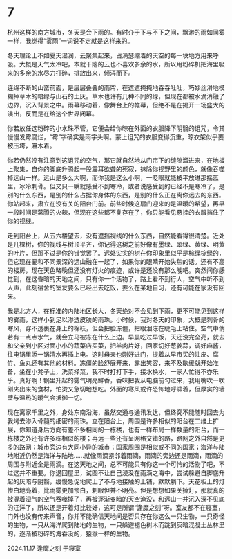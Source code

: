 # 7

杭州这样的南方城市，冬天是会下雨的。有时介于下与不下之间，飘渺的雨如同雾一样，我觉得“雾雨”一词说不定就是这样来的。

冬天理论上不如夏天湿润，云聚集起来，占满瑟缩着的天空的每一块地方用来呼吸。大概是天气太冷吧，本就干瘪的云也不喜欢多余的水，所以用粉碎机把海里吸来的多余的水尽力打碎，排放出来，倾泻而下。

连绵不断的山峦前面，是层层叠叠的雨帘，在遮遮掩掩地吞吞吐吐，巧妙丝滑地模糊掉草木的暗绿与山石的土灰。草木也许有几种不同的绿，但现在都被水滴消融了边界，沉入背景之中。雨幕移动着，像舞台上的帷幕，但绝不是在揭开一场盛大的演出，反而是在给这个世界闭幕。

你若放任这粉碎的小水珠不管，它便会给你晾在外面的衣服降下阴翳的诅咒，令其慢慢发霉腐烂，“霉”字确实是雨字头啊。蒙上诅咒的衣服变得沉重，晾衣架似乎要被压垮，麻木着。

你若仍然没有注意到这诅咒的空气，那它就自然地从门帘下的缝隙溜进来，在地板上聚集，自你的脚底升腾起一股震耳欲聋的死寂，抹除你视野里的颜色，就像吞噬掉远山一样。远山是多么大啊，而你我是这么小啊，一眨眼就能被平放进那摇篮里，冰冷刺骨。但又只一瞬就感受不到寒冷，或者说感受到的已经不是寒冷了，是别的什么东西，是别的什么占据你身体的东西，是别的什么正在离你远去的东西。你站起来，肃立在没有关的阳台门前。前些时候这扇门迎来的是温暖的希望，再早一段时间是蒸腾的火辣，但现在这些都不复存在了，你只能看见悬挂的衣服挡住了你的视线。

走到阳台上，从五六楼望去，没有遮挡视线的什么东西，自然能看得很清楚。近处是几棵树，你的视线与树顶平齐，你记得这树之前好像有墨绿、翠绿、黄绿、明黄的叶片，但那不过是你的错觉罢了。远处尖尖的树在你印象里似乎是棕绿棕绿的，但它现在要和不同景深的远山融在一起了，如果你的眼睛开始失焦的话。还有不高的楼房，现在天色略晚但还没有灯火的痕迹，或许是还没有那么晚吧。突然间你感觉到，在这昏暗的天地之间，只有你一个活物了，路上看不到行人，空气中听不到人声，此刻宿舍的室友要么已经出去吃饭，要么在某地自习，还有可能在家没有回来。

我是北方人，在标准的内陆地区长大，冬天绝对不会见到下雨，更不可能见到这样的雾雨，这样小到足以渗透皮肤的雨珠。小时候，我对冬天的印象，大概是刺骨的寒风，穿不透裹在身上的棉袄，但会把脸冻僵，把眼泪冻在睫毛上粘住。空气中倘若有一点点水气，就会立马被冻在什么上边。早晨吃过早饭，天还没完全亮，就去和父亲到小区对面小小的蔬菜店买菜，把羊肉片好，回家切好葱姜蒜，调好麻酱，往电锅里添一锅清水再插上电。这时母亲也刚好进门，提着从早市买的油皮、腐竹、鱼丸还有其他的材料。冻僵的脸舒展开来，露出笑容，来不及歇缓就开始准备，坐在小凳子上，洗菜择菜，我不时打打下手，接水换水，一家人忙得不亦乐乎。真好啊！锅里升起的雾气明亮鲜香，香味把我从电脑前勾过来，我用嘴吹一吹刚夹出来的食材，怕烫又急切地想吃。外面的寒风或许恐怖地呼啸着，但厚实的墙壁与温热的暖气会抵御一切。

现在离家千里之外，身处东南沿海，虽然交通与通讯发达，但终究不能随时回去为我烤去渗入骨髓的细密的雨珠。立在阳台上，周围是许多相似的阳台在二维上扩展，你知道身后方向有差不多相同的一栋楼，也有一样布局一样数量的阳台，而一栋楼之外还有许多栋相似的楼；再远一些还有呈网格交错的路，路网之外自然是更多的路网；城市旁边有大同小异的城市；国家周围是相似或不同的国家；海洋与陆地附近仍然是海洋与陆地……就像雨滴紧邻着雨滴，雨滴的旁边还是雨滴，雨滴的周围与附近全是雨滴。在这天地之间，总不可能只有你这一个可怜的活物了吧，不过这并不重要。你退回屋里，试图不让自己浸没在雨滴之海中，尝试躲避自脚底升起的灰暗与阴翳，缓慢急促地爬上了不与地接触的上铺，默默躺下。天花板上的灯惨白地亮着，比雨雾更加惨白，刺眼但并不明亮。但是想想如果关掉灯，那就真的被混着湿气的空气吞噬掉了，再被逐渐变暗的天空淹没，和远山一并沉入深不见底的汪洋了，所以还是开着灯比较好，这可是所谓“逢魔之刻”呀。室友都不在寝室，门外也没有传来声音，你并不能确信天地间是否只存在你这么一只生物，一只奇怪的生物，一只从海洋爬到陆地的生物，一只躲避褪色树木而跳到灰暗混凝土丛林里的，逐渐被粉碎的海吞没的，猿猴一样的生物。

2024.11.17 逢魔之刻 于寝室
